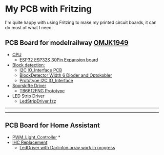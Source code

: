 # My PCB with Fritzing

I'm quite happy with using Fritzing to make my printed circuit boards, it can do most of what I need.

## PCB Board for modelrailway [OMJK1949](https://www.omjk.dk/)

* [CPU](./Modeltog/Cpu/README.md)
  * [ESP32 ESP32S 30Pin Expansion board](./Modeltog/Cpu/README.md#esp32-esp32s-30pin-expansion-board)
* [Block detection:](./Modeltog/Block_Detecsion/README.md)
  * [I2C IO_Interface PCB](./Modeltog/Block_Detecsion/README.md#i2c-io_interface-pcb)
  * [BlockDetector Width 6 Dioder and Optokobler](./Modeltog/Block_Detecsion/README.md#blockdetector-width-6-dioder-and-optokobler)
  * [Prototype I2C IO_Interface](./Modeltog/Block_Detecsion/README.md#prototype-i2c-io_interface)
* [Sporskifte Driver](./Modeltog/Sporskifte/Sporskifte.md)
  * [TB6612FNG Prototype](./Modeltog/Sporskifte/Sporskifte.md)
* LED Strip Driver
  * [LedStripDriver.fzz](./Modeltog/LedStripDriver/README.md)  

<hr><hr>

## PCB Board for Home Assistant

* [PWM_Light_Controller](./PCB_Board_for_Home_Assistant/README.md#pwm_light_controller)
  * 
* [IHC Replacement](./PCB_Board_for_Home_Assistant/README.md#ihc-replacement)
  * [LedDriver with Darlinton array work in progress](./PCB_Board_for_Home_Assistant/README.md#leddriver-with-darlinton-array-work-in-progress)
